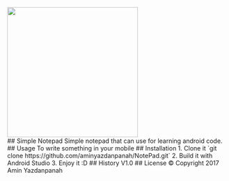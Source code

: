 <div>
<div style="width: 300px" width: 300px>
<img src="http://www.aminyazdanpanah.com/public/images/Notepad.gif" width="300px">
</div>
<div width: 300px>
## Simple Notepad
Simple notepad that can use for learning android code.
## Usage
To write something in your mobile
## Installation
1. Clone it `git clone https://github.com/aminyazdanpanah/NotePad.git`
2. Build it with Android Studio
3. Enjoy it :D
## History
V1.0
## License
© Copyright 2017 Amin Yazdanpanah
</div>
</div>
